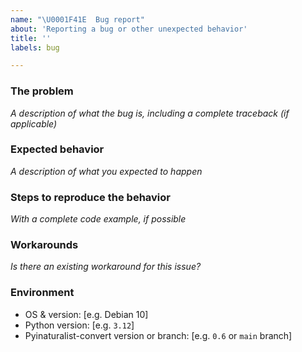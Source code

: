 ```yaml
---
name: "\U0001F41E  Bug report"
about: 'Reporting a bug or other unexpected behavior'
title: ''
labels: bug

---
```


### The problem
_A description of what the bug is, including a complete traceback (if applicable)_

### Expected behavior
_A description of what you expected to happen_

### Steps to reproduce the behavior
_With a complete code example, if possible_

### Workarounds
_Is there an existing workaround for this issue?_

### Environment
 - OS & version: [e.g. Debian 10]
 - Python version: [e.g. `3.12`]
 - Pyinaturalist-convert version or branch: [e.g. `0.6` or `main` branch]
